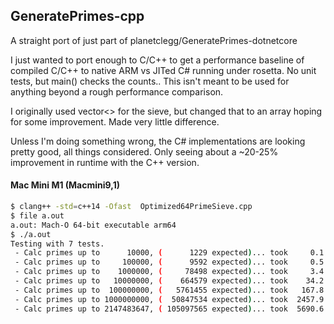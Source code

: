 ## GeneratePrimes-cpp

A straight port of just part of planetclegg/GeneratePrimes-dotnetcore

I just wanted to port enough to C/C++ to get a performance baseline of
compiled C/C++ to native ARM vs JITed C# running under rosetta.
No unit tests, but main() checks the counts..  This isn't meant to be used
for anything beyond a rough performance comparison.

I originally used vector<> for the sieve, but changed that to an array hoping
for some improvement.  Made very little difference.

Unless I'm doing something wrong, the C# implementations are looking pretty good, 
all things considered. Only seeing about a ~20-25% improvement in runtime with the C++ version.

#### Mac Mini M1 (Macmini9,1)
```bash
$ clang++ -std=c++14 -Ofast  Optimized64PrimeSieve.cpp
$ file a.out
a.out: Mach-O 64-bit executable arm64
$ ./a.out 
Testing with 7 tests.
 - Calc primes up to      10000, (      1229 expected)... took     0.1 ms.
 - Calc primes up to     100000, (      9592 expected)... took     0.5 ms.
 - Calc primes up to    1000000, (     78498 expected)... took     3.4 ms.
 - Calc primes up to   10000000, (    664579 expected)... took    34.2 ms.
 - Calc primes up to  100000000, (   5761455 expected)... took   167.8 ms.
 - Calc primes up to 1000000000, (  50847534 expected)... took  2457.9 ms.
 - Calc primes up to 2147483647, ( 105097565 expected)... took  5690.6 ms.
```